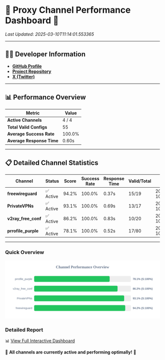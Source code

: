 # 🌟 Proxy Channel Performance Dashboard 🌟

_Last Updated: 2025-03-10T11:14:01.553365_

---

## 👩‍💻 Developer Information

- **[GitHub Profile](https://github.com/4n0nymou3)**  
- **[Project Repository](https://github.com/4n0nymou3/multi-proxy-config-fetcher)**  
- **[X (Twitter)](https://x.com/4n0nymou3)**  

---

## 📊 Performance Overview

| Metric                | Value       |
|-----------------------|-------------|
| **Active Channels**   | 4 / 4       |
| **Total Valid Configs** | 55          |
| **Average Success Rate** | 100.0%      |
| **Average Response Time** | 0.60s       |

---

## 📋 Detailed Channel Statistics

| Channel          | Status     | Score  | Success Rate | Response Time | Valid/Total | Last Success               |
|------------------|------------|--------|--------------|---------------|-------------|----------------------------|
| **freewireguard**  | ✅ Active  | 94.2%  | 100.0% | 0.37s         | 15/19       | 2025-03-10T11:14:01.551493 |
| **PrivateVPNs**  | ✅ Active  | 93.1%  | 100.0% | 0.69s         | 13/17       | 2025-03-10T11:14:01.157158 |
| **v2ray_free_conf**  | ✅ Active  | 86.2%  | 100.0% | 0.83s         | 10/20       | 2025-03-10T11:14:00.429258 |
| **prrofile_purple**  | ✅ Active  | 78.1%  | 100.0% | 0.52s         | 17/80       | 2025-03-10T11:13:59.497580 |

---

### Quick Overview
<div align="center">
  <a href="https://raw.githubusercontent.com/nullluser/NullRepo/refs/heads/main/assets/channel_stats_chart.svg">
    <img src="https://raw.githubusercontent.com/nullluser/NullRepo/refs/heads/main/assets/channel_stats_chart.svg" alt="Source Performance Statistics" width="800">
  </a>
</div>

### Detailed Report
📊 [View Full Interactive Dashboard](https://htmlpreview.github.io/?https://github.com/nullluser/NullRepo/blob/main/assets/performance_report.html)

🎉 **All channels are currently active and performing optimally!** 🎉
